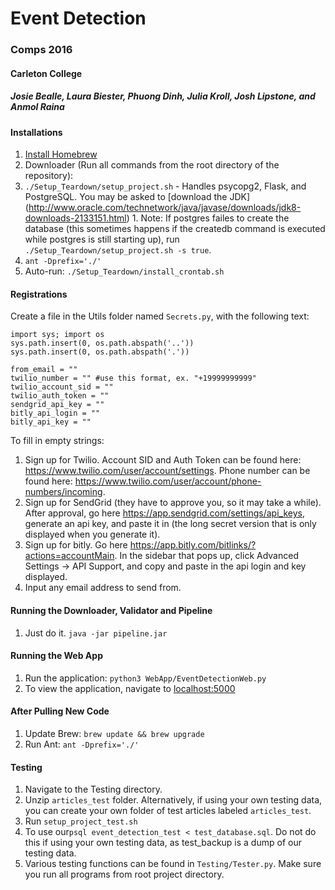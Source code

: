 # Event Detection
### Comps 2016
#### Carleton College
##### Josie Bealle, Laura Biester, Phuong Dinh, Julia Kroll, Josh Lipstone, and Anmol Raina

#### Installations
1. [Install Homebrew](http://brew.sh/)
1. Downloader (Run all commands from the root directory of the repository):
  1. `./Setup_Teardown/setup_project.sh` - Handles psycopg2, Flask, and PostgreSQL. You may be asked to [download the JDK] (http://www.oracle.com/technetwork/java/javase/downloads/jdk8-downloads-2133151.html)
    1. Note: If postgres failes to create the database (this sometimes happens if the createdb command is executed while postgres is still starting up), run `./Setup_Teardown/setup_project.sh -s true`.
  2. `ant -Dprefix='./'`
6. Auto-run: `./Setup_Teardown/install_crontab.sh`

#### Registrations
Create a file in the Utils folder named `Secrets.py`, with the following text:
```
import sys; import os
sys.path.insert(0, os.path.abspath('..'))
sys.path.insert(0, os.path.abspath('.'))
​
from_email = ""
twilio_number = "" #use this format, ex. "+19999999999"
twilio_account_sid = ""
twilio_auth_token = ""
sendgrid_api_key = ""
bitly_api_login = ""
bitly_api_key = ""
```
To fill in empty strings:
  1. Sign up for Twilio. Account SID and Auth Token can be found here: https://www.twilio.com/user/account/settings. Phone number can be found here: https://www.twilio.com/user/account/phone-numbers/incoming.
  2. Sign up for SendGrid (they have to approve you, so it may take a while). After approval, go here https://app.sendgrid.com/settings/api_keys, generate an api key, and paste it in (the long secret version that is only displayed when you generate it).
  3. Sign up for bitly. Go here https://app.bitly.com/bitlinks/?actions=accountMain. In the sidebar that pops up, click Advanced Settings -> API Support, and copy and paste in the api login and key displayed.
  4. Input any email address to send from.

#### Running the Downloader, Validator and Pipeline
1. Just do it. `java -jar pipeline.jar`

#### Running the Web App
1. Run the application: `python3 WebApp/EventDetectionWeb.py`
2. To view the application, navigate to [localhost:5000](http://localhost:5000/)

#### After Pulling New Code
1. Update Brew: `brew update && brew upgrade`
2. Run Ant: `ant -Dprefix='./'`

#### Testing
1. Navigate to the Testing directory.
1. Unzip `articles_test` folder. Alternatively, if using your own testing data, you can create your own folder of test articles labeled `articles_test`.
2. Run `setup_project_test.sh`
3. To use our`psql event_detection_test < test_database.sql`. Do not do this if using your own testing data, as test_backup is a dump of our testing data.
4. Various testing functions can be found in `Testing/Tester.py`. Make sure you run all programs from root project directory.
